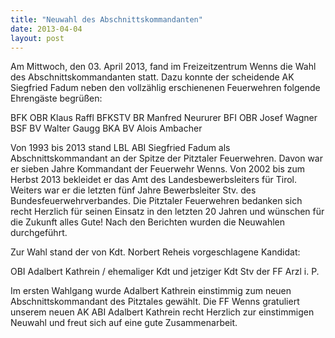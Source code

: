 ```yaml
---
title: "Neuwahl des Abschnittskommandanten"
date: 2013-04-04
layout: post
---
```


Am Mittwoch, den 03. April 2013, fand im Freizeitzentrum Wenns die Wahl des Abschnittskommandanten statt. Dazu konnte der scheidende AK Siegfried Fadum neben den vollzählig erschienenen Feuerwehren folgende Ehrengäste begrüßen:

BFK OBR Klaus Raffl
BFKSTV BR Manfred Neururer
BFI OBR Josef Wagner
BSF BV Walter Gaugg
BKA BV Alois Ambacher

Von 1993 bis 2013 stand LBL ABI Siegfried Fadum als Abschnittskommandant an der Spitze der Pitztaler Feuerwehren. Davon war er sieben Jahre Kommandant der Feuerwehr Wenns. Von 2002 bis zum Herbst 2013 bekleidet er das Amt des Landesbewerbsleiters für Tirol. Weiters war er die letzten fünf Jahre Bewerbsleiter Stv. des Bundesfeuerwehrverbandes. Die Pitztaler Feuerwehren bedanken sich recht Herzlich für seinen Einsatz in den letzten 20 Jahren und wünschen für die Zukunft alles Gute!
Nach den Berichten wurden die Neuwahlen durchgeführt.

Zur Wahl stand der von Kdt. Norbert Reheis vorgeschlagene Kandidat:


OBI Adalbert Kathrein / ehemaliger Kdt und jetziger Kdt Stv der FF Arzl i. P.


Im ersten Wahlgang wurde Adalbert Kathrein einstimmig zum neuen Abschnittskommandant des Pitztales gewählt. Die FF Wenns gratuliert unserem neuen AK ABI Adalbert Kathrein recht Herzlich zur einstimmigen Neuwahl und freut sich auf eine gute Zusammenarbeit.